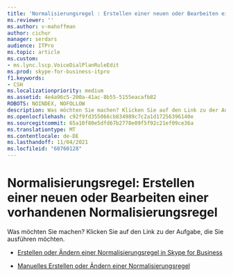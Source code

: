 ```yaml
---
title: 'Normalisierungsregel : Erstellen einer neuen oder Bearbeiten einer vorhandenen Normalisierungsregel'
ms.reviewer: ''
ms.author: v-mahoffman
author: cichur
manager: serdars
audience: ITPro
ms.topic: article
ms.custom:
- ms.lync.lscp.VoiceDialPlanRuleEdit
ms.prod: skype-for-business-itpro
f1.keywords:
- CSH
ms.localizationpriority: medium
ms.assetid: 4e4a96c5-200a-41ac-8b55-5155eacafb82
ROBOTS: NOINDEX, NOFOLLOW
description: Was möchten Sie machen? Klicken Sie auf den Link zu der Aufgabe, die Sie ausführen möchten.
ms.openlocfilehash: c92f9fd355066cb834989c7c2a1d17256396140e
ms.sourcegitcommit: 65a10f80e5dfd67b2778e09f5f92c21ef09ce36a
ms.translationtype: MT
ms.contentlocale: de-DE
ms.lasthandoff: 11/04/2021
ms.locfileid: "60760128"
---
```

# <a name="normalization-rule-create-new-or-edit-existing"></a>Normalisierungsregel: Erstellen einer neuen oder Bearbeiten einer vorhandenen Normalisierungsregel

Was möchten Sie machen? Klicken Sie auf den Link zu der Aufgabe, die Sie ausführen möchten.

- [Erstellen oder Ändern einer Normalisierungsregel in Skype for Business](../../../deploy/deploy-enterprise-voice/normalization-rules.md)

- [Manuelles Erstellen oder Ändern einer Normalisierungsregel](/previous-versions/office/lync-server-2013/lync-server-2013-create-or-modify-a-normalization-rule-manually)